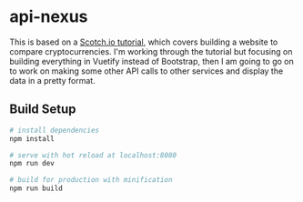 # api-nexus

This is based on a [Scotch.io tutorial](https://scotch.io/tutorials/build-a-cryptocurrency-comparison-site-with-vuejs), which covers building a website to compare cryptocurrencies. I'm working through the tutorial but focusing on building everything in Vuetify instead of Bootstrap, then I am going to go on to work on making some other API calls to other services and display the data in a pretty format.

## Build Setup

``` bash
# install dependencies
npm install

# serve with hot reload at localhost:8080
npm run dev

# build for production with minification
npm run build
```
